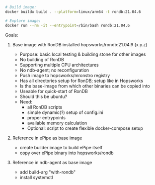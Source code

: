 
```bash
# Build image:
docker buildx build . --platform=linux/arm64 -t rondb:21.04.6

# Explore image:
docker run --rm -it --entrypoint=/bin/bash rondb:21.04.6
```

Goals:

1. Base image with RonDB installed hopsworks/rondb:21.04.9 (x.y.z)
    - Purpose: basic local testing & building stone for other images
    - No building of RonDB
    - Supporting multiple CPU architectures
    - No ndb-agent; no reconfiguration
    - Push image to hopsworks/mronstro registry
    - Has all directories setup for RonDB; setup like in Hopsworks
    - Is the base-image from which other binaries can be copied into
    - Useable for quick-start of RonDB
    - Should this be ubuntu?
    - Need:
        - all RonDB scripts
        - simple dynamic(?) setup of config.ini
        - proper entrypoints
        - available memory calculation
        - Optional: script to create flexible docker-compose setup

2. Reference in ePipe as base image
    - create builder image to build ePipe itself
    - copy over ePipe binary into hopsworks/rondb

3. Reference in ndb-agent as base image
   - add build-arg "with-rondb"
   - install systemctl
